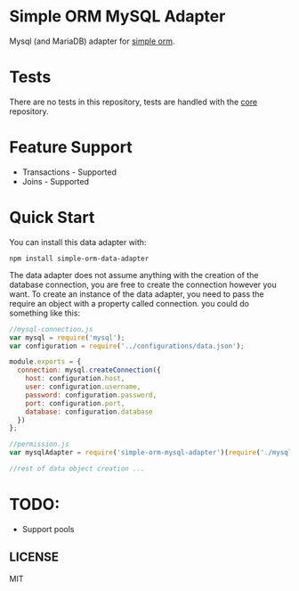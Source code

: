# Simple ORM MySQL Adapter

Mysql (and MariaDB) adapter for [simple orm](https://github.com/simple-orm/core).

# Tests

There are no tests in this repository, tests are handled with the [core](https://github.com/simple-orm/core) repository.

# Feature Support

* Transactions - Supported
* Joins - Supported

# Quick Start

You can install this data adapter with:

```npm install simple-orm-data-adapter```

The data adapter does not assume anything with the creation of the database connection, you are free to create the connection however you want.  To create an instance of the data adapter, you need to pass the require an object with a property called connection.  you could do something like this:

```javascript
//mysql-connection.js
var mysql = require('mysql');
var configuration = require('../configurations/data.json');

module.exports = {
  connection: mysql.createConnection({
    host: configuration.host,
    user: configuration.username,
    password: configuration.password,
    port: configuration.port,
    database: configuration.database
  })
};
```

```javascript
//permission.js
var mysqlAdapter = require('simple-orm-mysql-adapter')(require('./mysql-connection'));

//rest of data object creation ...
```

# TODO:

* Support pools

## LICENSE

MIT
